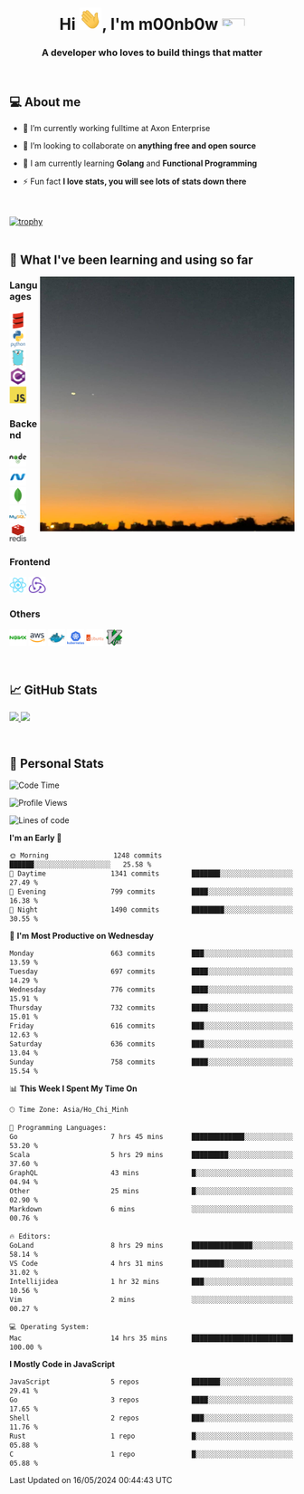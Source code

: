 <h1 align="center">Hi <img src="https://raw.githubusercontent.com/ABSphreak/ABSphreak/master/gifs/Hi.gif" width="40px" />,  I'm m00nb0w <img src="https://media.giphy.com/media/Xf7T7zOwZm9WbHvTap/giphy.gif" width="40px" height="20px"></h1>
<h3 align="center">A developer who loves to build things that matter</h3>

<br/>

## 💻 About me

- 🔭 I’m currently working fulltime at Axon Enterprise 

- 👯 I’m looking to collaborate on **anything free and open source**

- 🧠 I am currently learning **Golang** and **Functional Programming** 

- ⚡ Fun fact **I love stats, you will see lots of stats down there**



<br/><br/>[![trophy](https://github-profile-trophy.vercel.app/?username=m00nb0w&theme=nord&column=7)](https://github.com/ryo-ma/github-profile-trophy)<br/><br/>

## 🔧 What I've been learning and using so far

<img align="right" alt="readme" src="./assets/readme.jpg" width="450" height="450"/>

### Languages
<p align="left">
<img src="https://raw.githubusercontent.com/devicons/devicon/master/icons/scala/scala-original.svg" alt="scala" width="30" height="30" />
<img src="https://raw.githubusercontent.com/devicons/devicon/master/icons/python/python-original-wordmark.svg" alt="python" width="30" height="30" />
<img src="https://raw.githubusercontent.com/devicons/devicon/master/icons/go/go-original.svg" alt="go" width="30" height="30" />
<img src="https://raw.githubusercontent.com/devicons/devicon/master/icons/csharp/csharp-original.svg" alt="csharp" width="30" height="30" />
<img src="https://raw.githubusercontent.com/devicons/devicon/master/icons/javascript/javascript-original.svg" alt="js" width="30" height="30" />
</p>

### Backend
<p align="left">
<img src="https://raw.githubusercontent.com/devicons/devicon/master/icons/nodejs/nodejs-original-wordmark.svg" alt="nodejs" width="30" height="30" />
<img src="https://raw.githubusercontent.com/devicons/devicon/master/icons/dot-net/dot-net-original.svg" alt=".NET" width="30" height="30" />
<img src="https://raw.githubusercontent.com/devicons/devicon/master/icons/mongodb/mongodb-original.svg" alt="mongodb" width="30" height="30" />
<img src="https://raw.githubusercontent.com/devicons/devicon/master/icons/mysql/mysql-original-wordmark.svg" alt="mysql" width="30" height="30" />
<img src="https://raw.githubusercontent.com/devicons/devicon/master/icons/redis/redis-original-wordmark.svg" alt="redis" width="30" height="30" />
</p>

### Frontend
<p align="left">
<img src="https://raw.githubusercontent.com/devicons/devicon/master/icons/react/react-original.svg" alt="react" width="30" height="30" />
<img src="https://raw.githubusercontent.com/devicons/devicon/master/icons/redux/redux-original.svg" alt=".NET" width="30" height="30" />
</p>

### Others
<p align="left">
<img src="https://raw.githubusercontent.com/devicons/devicon/master/icons/nginx/nginx-original.svg" alt="nginx" width="30" height="30" />
<img src="https://raw.githubusercontent.com/github/explore/80688e429a7d4ef2fca1e82350fe8e3517d3494d/topics/aws/aws.png" alt="aws" width="30" height="30" />
<img src="https://raw.githubusercontent.com/devicons/devicon/master/icons/docker/docker-original.svg" alt="Docker" width="30" height="30" />
<img src="https://raw.githubusercontent.com/devicons/devicon/master/icons/kubernetes/kubernetes-plain-wordmark.svg" alt="Kubernetes" width="30" height="30" />
<img src="https://raw.githubusercontent.com/devicons/devicon/master/icons/ubuntu/ubuntu-plain-wordmark.svg" alt="Ubuntu" width="30" height="30" />
<img src="https://raw.githubusercontent.com/devicons/devicon/master/icons/vim/vim-original.svg" alt="Vim" width="30" height="30" />
</p>

<br/>

## 📈 GitHub Stats

<p>
<a href="https://github.com/m00nb0w">
  <img height="180em" src="https://github-readme-stats.vercel.app/api?username=m00nb0w&count_private=true&show_icons=true&include_all_commits=true&theme=darcula" />
  <img height="180em" src="http://github-readme-streak-stats.herokuapp.com?user=m00nb0w&theme=dark" />
</a>
</p>

<br/>

## 💪 Personal Stats
<!--START_SECTION:waka-->
![Code Time](http://img.shields.io/badge/Code%20Time-2%2C555%20hrs%2059%20mins-blue)

![Profile Views](http://img.shields.io/badge/Profile%20Views-0-blue)

![Lines of code](https://img.shields.io/badge/From%20Hello%20World%20I%27ve%20Written-8.5%20million%20lines%20of%20code-blue)

**I'm an Early 🐤** 

```text
🌞 Morning                1248 commits        ██████░░░░░░░░░░░░░░░░░░░   25.58 % 
🌆 Daytime                1341 commits        ███████░░░░░░░░░░░░░░░░░░   27.49 % 
🌃 Evening                799 commits         ████░░░░░░░░░░░░░░░░░░░░░   16.38 % 
🌙 Night                  1490 commits        ████████░░░░░░░░░░░░░░░░░   30.55 % 
```
📅 **I'm Most Productive on Wednesday** 

```text
Monday                   663 commits         ███░░░░░░░░░░░░░░░░░░░░░░   13.59 % 
Tuesday                  697 commits         ████░░░░░░░░░░░░░░░░░░░░░   14.29 % 
Wednesday                776 commits         ████░░░░░░░░░░░░░░░░░░░░░   15.91 % 
Thursday                 732 commits         ████░░░░░░░░░░░░░░░░░░░░░   15.01 % 
Friday                   616 commits         ███░░░░░░░░░░░░░░░░░░░░░░   12.63 % 
Saturday                 636 commits         ███░░░░░░░░░░░░░░░░░░░░░░   13.04 % 
Sunday                   758 commits         ████░░░░░░░░░░░░░░░░░░░░░   15.54 % 
```


📊 **This Week I Spent My Time On** 

```text
🕑︎ Time Zone: Asia/Ho_Chi_Minh

💬 Programming Languages: 
Go                       7 hrs 45 mins       █████████████░░░░░░░░░░░░   53.20 % 
Scala                    5 hrs 29 mins       █████████░░░░░░░░░░░░░░░░   37.60 % 
GraphQL                  43 mins             █░░░░░░░░░░░░░░░░░░░░░░░░   04.94 % 
Other                    25 mins             █░░░░░░░░░░░░░░░░░░░░░░░░   02.90 % 
Markdown                 6 mins              ░░░░░░░░░░░░░░░░░░░░░░░░░   00.76 % 

🔥 Editors: 
GoLand                   8 hrs 29 mins       ███████████████░░░░░░░░░░   58.14 % 
VS Code                  4 hrs 31 mins       ████████░░░░░░░░░░░░░░░░░   31.02 % 
Intellijidea             1 hr 32 mins        ███░░░░░░░░░░░░░░░░░░░░░░   10.56 % 
Vim                      2 mins              ░░░░░░░░░░░░░░░░░░░░░░░░░   00.27 % 

💻 Operating System: 
Mac                      14 hrs 35 mins      █████████████████████████   100.00 % 
```

**I Mostly Code in JavaScript** 

```text
JavaScript               5 repos             ███████░░░░░░░░░░░░░░░░░░   29.41 % 
Go                       3 repos             ████░░░░░░░░░░░░░░░░░░░░░   17.65 % 
Shell                    2 repos             ███░░░░░░░░░░░░░░░░░░░░░░   11.76 % 
Rust                     1 repo              █░░░░░░░░░░░░░░░░░░░░░░░░   05.88 % 
C                        1 repo              █░░░░░░░░░░░░░░░░░░░░░░░░   05.88 % 
```




 Last Updated on 16/05/2024 00:44:43 UTC
<!--END_SECTION:waka-->
